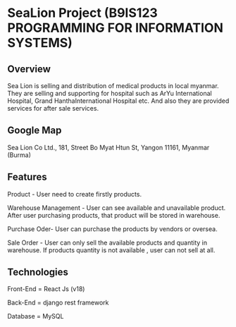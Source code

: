 <h1>SeaLion Project (B9IS123 PROGRAMMING FOR INFORMATION SYSTEMS)</h1>






Overview
--------------





Sea Lion is selling and distribution of medical products in local myanmar. 
They are selling and supporting for hospital such as ArYu International Hospital, Grand HanthaInternational Hospital etc. And also they are provided services for after sale services.


Google Map
--------------



Sea Lion Co Ltd., 181, Street Bo Myat Htun St, Yangon 11161, Myanmar (Burma)


Features
--------------
Product - User need to create firstly products. 


Warehouse Management - User can see available and unavailable product. After user purchasing products, that product will be stored in warehouse.


Purchase Oder- User can purchase the products by vendors or oversea.


Sale Order - User can only sell the available products and quantity in warehouse. If products quantity is not available , user can not sell at all.




Technologies
--------------

Front-End = React Js (v18)


Back-End = django rest framework


Database = MySQL








